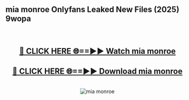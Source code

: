 <h2>mia monroe Onlyfans Leaked New Files (2025) 9wopa</h2>
<br>
<div align="center">
<h2><a href="https://mediafiles.top/mia_monroe&ref=git" rel="nofollow">🔴 CLICK HERE 🌐==►► Watch mia monroe</a></h2>
<h2><a href="https://mediafiles.top/mia_monroe&ref=git" rel="nofollow">🔴 CLICK HERE 🌐==►► Download mia monroe</a></h2>
<br>
<a href="https://mediafiles.top/mia_monroe&ref=git" rel="nofollow" data-target="animated-image.originalLink"><img src="https://i.ibb.co.com/xMMVF88/686577567.gif" alt="mia monroe" style="max-width: 100%; display: inline-block;" data-target="animated-image.originalImage"></a>
</div>
<br>
<br>